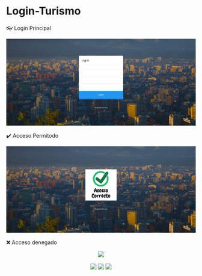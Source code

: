 # Login-Turismo

👓 Login Principal
<p align="center" >
     <img src="https://github.com/Juan-Matias/Login-Turismo/blob/main/imagende-Readme/Login-principal.PNG">
</p>
✔️ Acceso Permitodo
<p align="center" >
     <img src="https://github.com/Juan-Matias/Login-Turismo/blob/main/imagende-Readme/Acceso-Permitido.PNG">
</p>

❌ Acceso denegado
<p align="center" >
     <img src="https://github.com/Juan-Matias/Login-Turismo/blob/main/imagende-Readme/Contraseña-Incorrecta.PNG">
</p>



<div align="center">
    <img src="https://img.shields.io/badge/JavaScript-5A5A5A?logo=javascript&logoColor=yelllow"/>
    <img src="https://img.shields.io/badge/HTML-5A5A5A?logo=html5" />
    <img src="https://img.shields.io/badge/CSS-5A5A5A?logo=css3&logoColor=01A3D8" />
</div>
